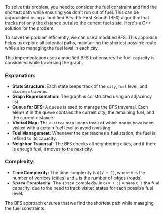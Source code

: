 To solve this problem, you need to consider the fuel constraint and find the shortest path while ensuring you don't run out of fuel. This can be approached using a modified Breadth-First Search (BFS) algorithm that tracks not only the distance but also the current fuel state. Here's a C++ solution for the problem:

To solve the problem efficiently, we can use a modified BFS. This approach helps us explore all potential paths, maintaining the shortest possible route while also managing the fuel level in each city.

This implementation uses a modified BFS that ensures the fuel capacity is considered while traversing the graph.

### Explanation:

- **State Structure:** Each state keeps track of the `city`, `fuel` level, and `distance` traveled.
- **Graph Representation:** The graph is constructed using an adjacency list.
- **Queue for BFS:** A queue is used to manage the BFS traversal. Each element in the queue contains the current city, the remaining fuel, and the current distance.
- **Visited Map:** The `visited` map keeps track of which nodes have been visited with a certain fuel level to avoid revisiting.
- **Fuel Management:** Whenever the car reaches a fuel station, the fuel is refilled to its capacity.
- **Neighbor Traversal:** The BFS checks all neighboring cities, and if there is enough fuel, it moves to the next city.

### Complexity:
- **Time Complexity:** The time complexity is `O(V + E)`, where `V` is the number of vertices (cities) and `E` is the number of edges (roads).
- **Space Complexity:** The space complexity is `O(V * C)` where `C` is the fuel capacity, due to the need to track visited states for each possible fuel level.

The BFS approach ensures that we find the shortest path while managing the fuel constraints.